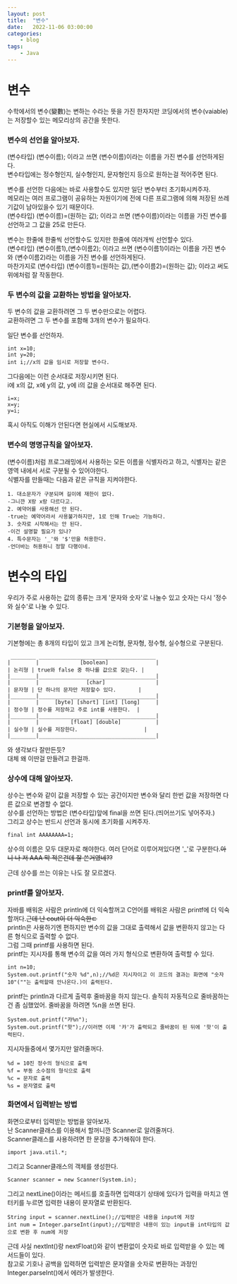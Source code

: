 ```yaml
---
layout: post
title:	"변수"
date:	2022-11-06 03:00:00
categories:
    - blog
tags:
    - Java
---
```


<h1>변수</h1>

수학에서의 변수(變數)는 변하는 수라는 뜻을 가진 한자지만 코딩에서의 변수(vaiable)는 저장할수 있는 메모리상의 공간을 뜻한다.  
  
<h3>변수의 선언을 알아보자.</h3>
 
(변수타입) (변수이름); 이라고 쓰면 (변수이름)이라는 이름을 가진 변수를 선언하게된다.  
변수타입에는 정수형인지, 실수형인지, 문자형인지 등으로 원하는걸 적어주면 된다.  
  
변수를 선언한 다음에는 바로 사용할수도 있지만 일단 변수부터 초기화시켜주자.  
메모리는 여러 프로그램이 공유하는 자원이기에 전에 다른 프로그램에 의해 저장된 쓰레기값이 남아있을수 있기 때문이다.  
(변수타입) (변수이름)=(원하는 값); 이라고 쓰면 (변수이름)이라는 이름을 가진 변수를 선언하고 그 값을 25로 만든다.  
  
변수는 한줄에 한줄씩 선언할수도 있지만 한줄에 여러개씩 선언할수 있다.  
(변수타입) (변수이름1),(변수이름2); 이라고 쓰면 (변수이름1)이라는 이름을 가진 변수와 (변수이름2)라는 이름을 가진 변수를 선언하게된다.  
마찬가지로 (변수타입) (변수이름1)=(원하는 값),(변수이름2)=(원하는 값);  이라고 써도 위에처럼 잘 작동한다.  

<h3>두 변수의 값을 교환하는 방법을 알아보자.</h3>

두 변수의 값을 교환하려면 그 두 변수만으로는 어렵다.  
교환하려면 그 두 변수를 포함해 3개의 변수가 필요하다.  
  
일단 변수를 선언하자.
```
int x=10;
int y=20;
int i;//x의 값을 임시로 저장할 변수다.
```

그다음에는 이런 순서대로 저장시키면 된다.  
i에 x의 값, x에 y의 값, y에 i의 값을 순서대로 해주면 된다.
```
i=x;
x=y;
y=i;
```

혹시 아직도 이해가 안된다면 현실에서 시도해보자.  

<h3>변수의 명명규칙을 알아보자.</h3>

(변수이름)처럼 프로그래밍에서 사용하는 모든 이름을 식별자라고 하고, 식별자는 같은 영역 내에서 서로 구분될 수 있어야한다.  
식별자를 만들때는 다음과 같은 규칙을 지켜야한다.  
```
1. 대소문자가 구분되며 길이에 재한이 없다.
-그니깐 X랑 x랑 다르다고.
2. 예약어를 사용해선 안 된다.
-true는 예약어라서 사용불가하지만, 1로 인해 True는 가능하다.
3. 숫자로 시작해서는 안 된다.
-이건 설명할 필요가 있나?
4. 특수문자는 '_'와 '$'만을 허용한다.
-언더바는 허용하니 정말 다행이네.
```

<h1>변수의 타입</h1>

우리가 주로 사용하는 값의 종류는 크게 '문자와 숫자'로 나눌수 있고 숫자는 다시 '정수와 실수'로 나눌 수 있다.  

<h3>기본형을 알아보자.</h3>

기본형에는 총 8개의 타입이 있고 크게 논리형, 문자형, 정수형, 실수형으로 구분된다.
```
 ________ _____________________________________
|        |             [boolean]               |
| 논리형 | true와 false 중 하나를 값으로 갖는다. |
|________|_____________________________________|
|        |               [char]                |
| 문자형 | 단 하나의 문자만 저장할수 있다.       |
|________|_____________________________________|
|        |     [byte] [short] [int] [long]     |
| 정수형 | 정수를 저장하고 주로 int를 사용한다.  |
|________|_____________________________________|
|        |          [float] [double]           |
| 실수형 | 실수를 저장한다.                     |
|________|_____________________________________|

```
와 생각보다 잘만든듯?  
대체 왜 이딴걸 만들려고 한걸까.  

<h3>상수에 대해 알아보자.</h3>

상수는 변수와 같이 값을 저장할 수 있는 공간이지만 변수와 달리 한번 값을 저장하면 다른 값으로 변경할 수 없다.  
상수를 선언하는 방법은 (변수타입)앞에 final을 쓰면 된다.(띄어쓰기도 넣어주자.)  
그리고 상수는 반드시 선언과 동시에 초기화를 시켜주자.  
```
final int AAAAAAAA=1;
```

상수의 이름은 모두 대문자로 해야한다. 여러 단어로 이루어져있다면 '_'로 구분한다.~~아니 나 저 AAA 막 적은건데 잘 쓴거였네??~~  
  
근데 상수를 쓰는 이유는 나도 잘 모르겠다.  

<h3>printf를 알아보자.</h3>

자바를 배워온 사람은 println에 더 익숙할꺼고 C언어를 배워온 사람은 printf에 더 익숙할꺼다.~~근데 난 cout이 더 익숙한ㄷ~~  
println은 사용하기엔 편하지만 변수의 값을 그대로 출력해서 값을 변환하지 않고는 다른 형식으로 출력할 수 없다.  
그럼 그때 printf를 사용하면 된다.  
printf는 지시자를 통해 변수의 값을 여러 가지 형식으로 변환하여 출력할 수 있다.  
```
int n=10;
System.out.printf("숫자 %d",n);//%d은 지시자이고 이 코드의 결과는 화면에 "숫자 10"(""는 출력할때 안나온다.)이 출력된다.
```  

printf는 println과 다르게 출력후 줄바꿈을 하지 않는다. 솔직히 자동적으로 줄바꿈하는건 좀 심했었어. 줄바꿈을 하려면 %n을 쓰면 된다.
```
System.out.printf("캬%n");
System.out.printf("핫");//이러면 이제 '캬'가 출력되고 줄바꿈이 된 뒤에 '핫'이 출력된다.
```  
  
지시자들중에서 몇가지만 알려줄꺼다.
```
%d = 10진 정수의 형식으로 출력
%f = 부동 소수점의 형식으로 출력
%c = 문자로 출력
%s = 문자열로 출력
```

<h3>화면에서 입력받는 방법</h3>

화면으로부터 입력받는 방법을 알아보자.  
난 Scanner클래스를 이용해서 할꺼니깐 Scanner로 알려줄꺼다.  
Scanner클래스를 사용하려면 한 문장을 추가해줘야 한다.
```
import java.util.*;
```
그리고 Scanner클래스의 객체를 생성한다.
```
Scanner scanner = new Scanner(System.in);
```
그리고 nextLine()이라는 메서드를 호출하면 입력대기 상태에 있다가 입력을 마치고 엔터키를 누르면 입력한 내용이 문자열로 반환된다.
```
String input = scanner.nextLine();//입력받은 내용을 input에 저장
int num = Integer.parseInt(input);//입력받은 내용이 있는 input을 int타입의 값으로 변환 후 num에 저장
```
근데 사실 nextInt()랑 nextFloat()와 같이 변환없이 숫자로 바로 입력받을 수 있는 메서드들이 있다.  
참고로 기호나 공백을 입력하면 입력받은 문자열을 숫자로 변환하는 과정인 Integer.parseInt()에서 에러가 발생한다.
